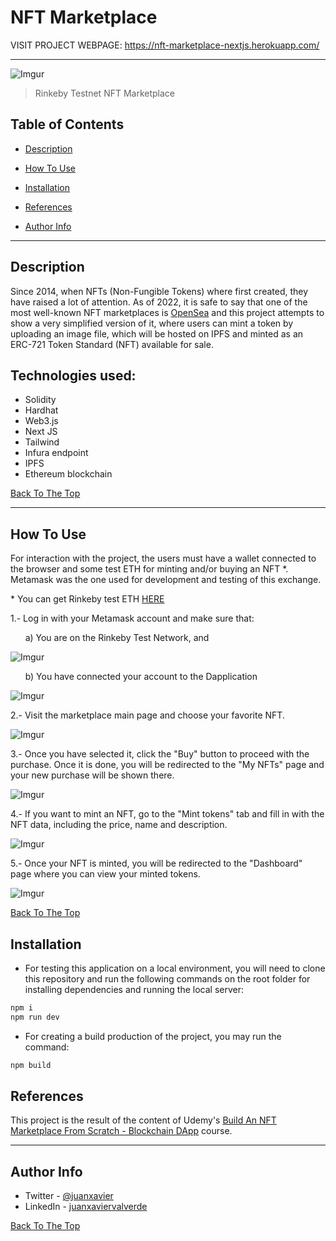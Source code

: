 # NFT Marketplace

VISIT PROJECT WEBPAGE: https://nft-marketplace-nextjs.herokuapp.com/

---

![Imgur](https://i.imgur.com/B5Wv64q.png)

> Rinkeby Testnet NFT Marketplace &nbsp; &nbsp;

## Table of Contents

- [Description](#description)

- [How To Use](#how-to-use)

- [Installation](#installation)

- [References](#references)

- [Author Info](#author-info)

---

## Description

Since 2014, when NFTs (Non-Fungible Tokens) where first created, they have raised a lot of attention. As of 2022, it is safe to say that one of the most well-known NFT marketplaces is [OpenSea](https://opensea.io/) and this project attempts to show a very simplified version of it, where users can mint a token by uploading an image file, which will be hosted on IPFS and minted as an ERC-721 Token Standard (NFT) available for sale.

## Technologies used:

- Solidity
- Hardhat
- Web3.js
- Next JS
- Tailwind
- Infura endpoint
- IPFS
- Ethereum blockchain

[Back To The Top](#nft-marketplace)

---

## How To Use

For interaction with the project, the users must have a wallet connected to the browser and some test ETH for minting and/or buying an NFT \*. Metamask was the one used for development and testing of this exchange.

\* You can get Rinkeby test ETH [HERE](https://faucets.chain.link/rinkeby)

1.- Log in with your Metamask account and make sure that:

&nbsp; &nbsp; &nbsp; a) You are on the Rinkeby Test Network, and

![Imgur](https://i.imgur.com/L45pKPm.png)

&nbsp; &nbsp; &nbsp; b) You have connected your account to the Dapplication

![Imgur](https://i.imgur.com/LYMjNRJ.png)

2.- Visit the marketplace main page and choose your favorite NFT.

![Imgur](https://i.imgur.com/B5Wv64q.png)

3.- Once you have selected it, click the "Buy" button to proceed with the purchase. Once it is done, you will be redirected to the "My NFTs" page and your new purchase will be shown there.

![Imgur](https://i.imgur.com/rpZSVSV.png)

4.- If you want to mint an NFT, go to the "Mint tokens" tab and fill in with the NFT data, including the price, name and description.

![Imgur](https://i.imgur.com/irhVFXK.png)

5.- Once your NFT is minted, you will be redirected to the "Dashboard" page where you can view your minted tokens.

![Imgur](https://i.imgur.com/OiPuFW3.png)

[Back To The Top](#nft-marketplace)

## Installation

- For testing this application on a local environment, you will need to clone this repository and run the following commands on the root folder for installing dependencies and running the local server:

```bash
npm i
npm run dev
```

- For creating a build production of the project, you may run the command:

```bash
npm build
```

## References

This project is the result of the content of Udemy's [Build An NFT Marketplace From Scratch - Blockchain DApp](https://www.udemy.com/course/build-an-nft-marketplace-from-scratch-blockchain-dapp/) course.

---

## Author Info

- Twitter - [@juanxavier](https://twitter.com/juanxavier)
- LinkedIn - [juanxaviervalverde](https://www.linkedin.com/in/juanxaviervalverde/)

[Back To The Top](#nft-marketplace)
